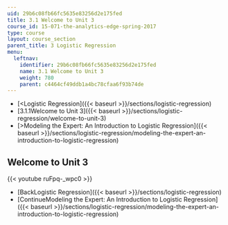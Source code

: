 ```yaml
---
uid: 29b6c08fb66fc5635e83256d2e175fed
title: 3.1 Welcome to Unit 3
course_id: 15-071-the-analytics-edge-spring-2017
type: course
layout: course_section
parent_title: 3 Logistic Regression
menu:
  leftnav:
    identifier: 29b6c08fb66fc5635e83256d2e175fed
    name: 3.1 Welcome to Unit 3
    weight: 780
    parent: c4464cf49ddb1a4bc78cfaa6f93b74de
---
```


*   [<Logistic Regression]({{< baseurl >}}/sections/logistic-regression)
*   [3.1.1Welcome to Unit 3]({{< baseurl >}}/sections/logistic-regression/welcome-to-unit-3)
*   [\>Modeling the Expert: An Introduction to Logistic Regression]({{< baseurl >}}/sections/logistic-regression/modeling-the-expert-an-introduction-to-logistic-regression)

Welcome to Unit 3
-----------------

{{< youtube ruFpq-_wpc0 >}}

*   [BackLogistic Regression]({{< baseurl >}}/sections/logistic-regression)
*   [ContinueModeling the Expert: An Introduction to Logistic Regression]({{< baseurl >}}/sections/logistic-regression/modeling-the-expert-an-introduction-to-logistic-regression)
